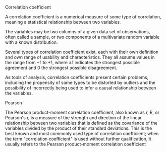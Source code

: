 Correlation coefficient

A correlation coefficient is a numerical measure of some type of correlation, meaning a statistical relationship between two variables.

The variables may be 
    two columns of a given data set of observations, often called a sample, 
    or two components of a multivariate random variable with a known distribution.

Several types of correlation coefficient exist, each with their own definition and own range of usability and characteristics. 
They all assume values in the range from −1 to +1, where ±1 indicates the strongest possible agreement and 0 the strongest possible disagreement.

As tools of analysis, correlation coefficients present certain problems, including 
    the propensity of some types to be distorted by outliers and 
    the possibility of incorrectly being used to infer a causal relationship between the variables.

Pearson

The Pearson product-moment correlation coefficient, also known as r, R, or Pearson's r, is a measure of 
    the strength and direction of the linear relationship between two variables that is defined as 
        the covariance of the variables divided by the product of their standard deviations. 
This is the best known and most commonly used type of correlation coefficient; 
    when the term "correlation coefficient" is used without further qualification, it usually refers to the Pearson product-moment correlation coefficient 
